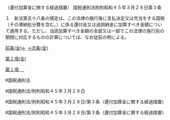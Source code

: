（還付加算金に関する経過措置）
国税通則法附則昭和４５年３月２８日第３条

１　新法第五十八条の規定は、この法律の施行後に支払決定又は充当をする国税（その滞納処分費を含む。）に係る還付金又は過誤納金に加算すべき金額について適用する。ただし、当該加算すべき金額の全部又は一部でこの法律の施行前の期間に対応するものの計算については、なお従前の例による。

[前条(全)←](国税通則法＿＿＿＿附則昭和４５年３月２８日第２条_.md)    [→次条(全)](国税通則法＿＿＿＿附則昭和４５年３月２８日第４条_.md)

[第１項(全)](国税通則法＿＿＿＿附則昭和４５年３月２８日第３条第１項_.md)  

[第１項 　 ](国税通則法＿＿＿＿附則昭和４５年３月２８日第３条第１項.md)  

#国税通則法

#国税通則法/附則昭和４５年３月２８日

#国税通則法/附則昭和４５年３月２８日/第３条（還付加算金に関する経過措置）

#国税通則法/附則昭和４５年３月２８日/第３条（還付加算金に関する経過措置）

